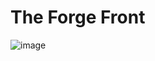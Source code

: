 # The Forge Front

![image](https://github.com/qunosteve/digest/assets/92150591/e9fbd520-8c9e-41bd-a24c-4b32c31307f7)
